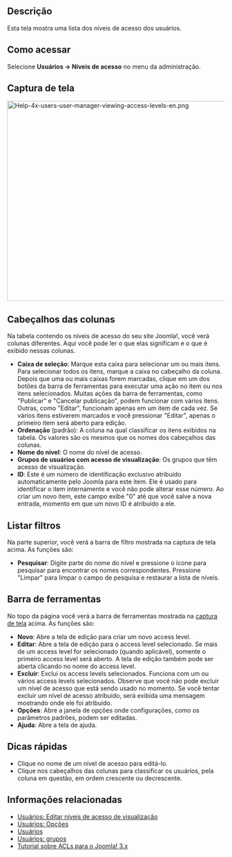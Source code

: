 <!-- Filename: Help4.x:Users:_Viewing_Access_Levels / Display title: Usuários: Níveis de acesso de visualização -->

## Descrição

Esta tela mostra uma lista dos níveis de acesso dos usuários.

## Como acessar

Selecione **Usuários → Níveis de acesso** no menu da administração.

## Captura de tela

<img
src="https://docs.joomla.org/images/thumb/b/b2/Help-4x-users-user-manager-viewing-access-levels-en.png/800px-Help-4x-users-user-manager-viewing-access-levels-en.png"
decoding="async"
srcset="https://docs.joomla.org/images/b/b2/Help-4x-users-user-manager-viewing-access-levels-en.png 1.5x"
data-file-width="1007" data-file-height="583" width="800" height="463"
alt="Help-4x-users-user-manager-viewing-access-levels-en.png" />

## Cabeçalhos das colunas

Na tabela contendo os níveis de acesso do seu site Joomla!, você verá
colunas diferentes. Aqui você pode ler o que elas significam e o que é
exibido nessas colunas.

- **Caixa de seleção**: Marque esta caixa para selecionar um ou mais
  itens. Para selecionar todos os itens, marque a caixa no cabeçalho da
  coluna. Depois que uma ou mais caixas forem marcadas, clique em um dos
  botões da barra de ferramentas para executar uma ação no item ou nos
  itens selecionados. Muitas ações da barra de ferramentas, como
  "Publicar" e "Cancelar publicação", podem funcionar com vários itens.
  Outras, como "Editar", funcionam apenas em um item de cada vez. Se
  vários itens estiverem marcados e você pressionar "Editar", apenas o
  primeiro item será aberto para edição.
- **Ordenação** (padrão): A coluna na qual classificar os itens exibidos
  na tabela. Os valores são os mesmos que os nomes dos cabeçalhos das
  colunas.
- **Nome do nível**: O nome do nível de acesso.
- **Grupos de usuários com acesso de visualização**: Os grupos que têm
  acesso de visualização.
- **ID**: Este é um número de identificação exclusivo atribuído
  automaticamente pelo Joomla para este item. Ele é usado para
  identificar o item internamente e você não pode alterar esse número.
  Ao criar um novo item, este campo exibe "0" até que você salve a nova
  entrada, momento em que um novo ID é atribuído a ele.

## Listar filtros

Na parte superior, você verá a barra de filtro mostrada na captura de
tela acima. As funções são:

- **Pesquisar**: Digite parte do nome do nível e pressione o ícone para
  pesquisar para encontrar os nomes correspondentes. Pressione "Limpar"
  para limpar o campo de pesquisa e restaurar a lista de níveis.

## Barra de ferramentas

No topo da página você verá a barra de ferramentas mostrada na [captura
de tela](#Captura_de_tela) acima. As funções são:

- **Novo**: Abre a tela de edição para criar um novo access level.
- **Editar**: Abre a tela de edição para o access level selecionado. Se
  mais de um access level for selecionado (quando aplicável), somente o
  primeiro access level será aberto. A tela de edição também pode ser
  aberta clicando no nome do access level.
- **Excluir**: Exclui os access levels selecionados. Funciona com um ou
  vários access levels selecionados. Observe que você não pode excluir
  um nível de acesso que está sendo usado no momento. Se você tentar
  excluir um nível de acesso atribuído, será exibida uma mensagem
  mostrando onde ele foi atribuído.
- **Opções**: Abre a janela de opções onde configurações, como os
  parâmetros padrões, podem ser editadas.
- **Ajuda**: Abre a tela de ajuda.

## Dicas rápidas

- Clique no nome de um nível de acesso para editá-lo.
- Clique nos cabeçalhos das colunas para classificar os usuários, pela
  coluna em questão, em ordem crescente ou decrescente.

## Informações relacionadas

- [Usuários: Editar níveis de acesso de
  visualização](https://docs.joomla.org/Help4.x:Users:_Edit_Viewing_Access_Level/pt-br "Help4.x:Users: Edit Viewing Access Level/pt-br")
- [Usuários:
  Opções](https://docs.joomla.org/Help4.x:Users:_Options/pt-br "Help4.x:Users: Options/pt-br")
- [Usuários](https://docs.joomla.org/Help4.x:Users/pt-br "Help4.x:Users/pt-br")
- [Usuários:
  grupos](https://docs.joomla.org/Help4.x:Users:_Groups/pt-br "Help4.x:Users: Groups/pt-br")
- [Tutorial sobre ACLs para o Joomla!
  3.x](https://docs.joomla.org/J3.x:Access_Control_List_Tutorial/pt-br "J3.x:Access Control List Tutorial/pt-br")
